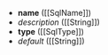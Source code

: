 - **name** ([[SqlName]])
- *description* ([[String]])
- **type** ([[SqlType]])
- *default* ([[String]])
